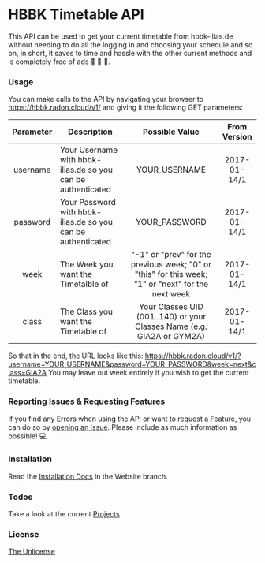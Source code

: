 # HBBK Timetable API

This API can be used to get your current timetable from hbbk-ilias.de without needing to do all the logging in and choosing your schedule and so on, in short, it saves to time and hassle with the other current methods and is completely free of ads 🤑 🤑 🤑.

### Usage
You can make calls to the API by navigating your browser to https://hbbk.radon.cloud/v1/ and giving it the following GET parameters:

| Parameter 	| Description                                                  	|                                           Possible Value                                           	| From Version 	|
|:---------:	|--------------------------------------------------------------	|:--------------------------------------------------------------------------------------------------:	|:------------:	|
| username  	| Your Username with hbbk-ilias.de so you can be authenticated 	| YOUR_USERNAME                                                                                      	| 2017-01-14/1 	|
| password  	| Your Password with hbbk-ilias.de so you can be authenticated 	| YOUR_PASSWORD                                                                                      	| 2017-01-14/1 	|
| week      	| The Week you want the Timetalble of                          	| "-1" or "prev" for the previous week; "0" or "this" for this week; "1" or "next" for the next week 	| 2017-01-14/1 	|
| class     	| The Class you want the Timetable of                          	| Your Classes UID (001..140) or your Classes Name (e.g. GIA2A or GYM2A)                             	| 2017-01-14/1 	|

So that in the end, the URL looks like this: https://hbbk.radon.cloud/v1/?username=YOUR_USERNAME&password=YOUR_PASSWORD&week=next&class=GIA2A
You may leave out week entirely if you wish to get the current timetable.


### Reporting Issues & Requesting Features
If you find any Errors when using the API or want to request a Feature, you can do so by [opening an Issue](https://github.com/lucakiebel/HBBK_API/issues/new). Please include as much information as possible! 💻


### Installation
Read the [Installation Docs](https://github.com/lucakiebel/HBBK_API/blob/website/README.md) in the Website branch.


### Todos
Take a look at the current [Projects](https://github.com/lucakiebel/HBBK_API/projects)


### License

[The Unlicense](https://github.com/lucakiebel/HBBK_API/LICENSE)

